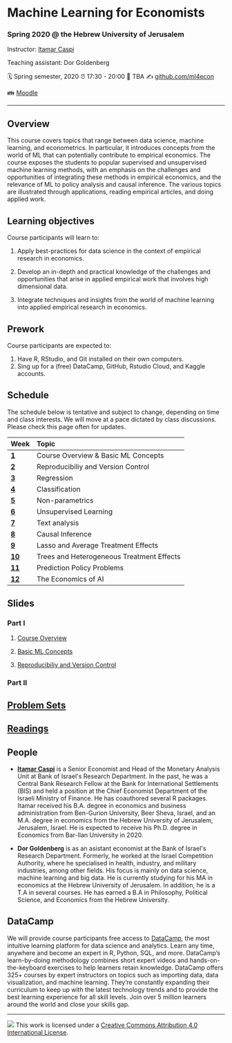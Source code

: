 Machine Learning for Economists
================

### Spring 2020 @ the Hebrew University of Jerusalem

Instructor: [Itamar Caspi](https://itamarcaspi.rbind.io)

Teaching assistant: Dor Goldenberg

:spiral_calendar: Spring semester, 2020
:alarm_clock:     17:30 - 20:00
:hotel:           TBA
:writing_hand:    [github.com/ml4econ](https://github.com/ml4econ)

:family:          [Moodle]()

-----

## Overview

This course covers topics that range between data science, machine learning, and econometrics. In particular, it introduces concepts from the world of ML that can potentially contribute to empirical economics. The course exposes the students to popular supervised and unsupervised machine learning methods, with an emphasis on the challenges and opportunities of integrating these methods in empirical economics, and the relevance of ML to policy analysis and causal inference. The various topics are illustrated through applications, reading empirical articles, and doing applied work.

## Learning objectives

Course participants will learn to:

1. Apply best-practices for data science in the context of empirical research in economics.

2. Develop an in-depth and practical knowledge of the challenges and opportunities that arise in applied empirical work that involves high dimensional data.

3. Integrate techniques and insights from the world of machine learning into applied empirical research in economics.


## Prework

Course participants are expected to:

1. Have R, RStudio, and Git installed on their own computers.
2. Sing up for a (free) DataCamp, GitHub, Rstudio Cloud, and Kaggle accounts.


## Schedule

The schedule below is tentative and subject to change, depending on time and class interests. We will move at a pace dictated by class discussions.  Please check this page often for updates.

| Week                  | Topic                                      |
|:----------------------|:-------------------------------------------|
| [**1**](#week-1)      | Course Overview & Basic ML Concepts        |
| [**2**](#week-2)      | Reproducibiliy and Version Control         |
| [**3**](#week-3)      | Regression                                 |
| [**4**](#week-4)      | Classification                             |
| [**5**](#week-5)      | Non-parametrics                            |
| [**6**](#week-6)      | Unsupervised Learning                      | 
| [**7**](#week-7)      | Text analysis                              |
| [**8**](#week-7)      | Causal Inference                           |
| [**9**](#week-8)      | Lasso and Average Treatment Effects        |
| [**10**](#week-9)     | Trees and Heterogeneous Treatment Effects  |
| [**11**](#week-10)    | Prediction Policy Problems                 |
| [**12**](#week-11)    | The Economics of AI                        |


## Slides

### Part I

1. [Course Overview](https://raw.githack.com/ml4econ/lecture-notes-2020/master/01-overview/01-overview.html)  

2. [Basic ML Concepts](https://raw.githack.com/ml4econ/lecture-notes-2020/master/02-basic-ml-concepts/02-basic-ml-concepts.html)

3. [Reproducibiliy and Version Control](https://raw.githack.com/ml4econ/lecture-notes-2020/master/03-reprod-vc/03-reprod-vc.html)

### Part II

## [Problem Sets](https://github.com/ml4econ/problem-sets-2020)

## [Readings](https://github.com/ml4econ/lecture-notes-2020)


## People

+ [**Itamar Caspi**](https://itamarcaspi.rbind.io) is a Senior Economist and Head of the Monetary Analysis Unit at Bank of Israel's Research Department. In the past, he was a Central Bank Research Fellow at the Bank for International Settlements (BIS) and held a position at the Chief Economist Department of the Israeli Ministry of Finance. He has coauthored several R packages. Itamar received his B.A. degree in economics and business administration from Ben-Gurion University, Beer Sheva, Israel, and an M.A. degree in economics from the Hebrew University of Jerusalem, Jerusalem, Israel. He is expected to receive his Ph.D. degree in Economics from Bar-Ilan University in 2020.

+ **Dor Goldenberg** is as an asistant economist at the Bank of Israel's Research Department. Formerly, he worked at the Israel Competition Authority, where he specialised in health, industry, and military industries, among other fields. His focus is mainly on data science, machine learning and big data. He is currently studying for his MA in economics at the Hebrew University of Jerusalem. In addition, he is a T.A in several courses. He has earned a B.A in Philosophy, Political Science, and Economics from the Hebrew University.  


## DataCamp

We will provide course participants free access to [DataCamp](https://www.datacamp.com/), the most intuitive learning platform for data science and analytics. Learn any time, anywhere and become an expert in R, Python, SQL, and more. DataCamp’s learn-by-doing methodology combines short expert videos and hands-on-the-keyboard exercises to help learners retain knowledge. DataCamp offers 325+ courses by expert instructors on topics such as importing data, data visualization, and machine learning. They’re constantly expanding their curriculum to keep up with the latest technology trends and to provide the best learning experience for all skill levels. Join over 5 million learners around the world and close your skills gap.

-----

![](https://i.creativecommons.org/l/by/4.0/88x31.png) This work is
licensed under a [Creative Commons Attribution 4.0 International
License](https://creativecommons.org/licenses/by/4.0/).

